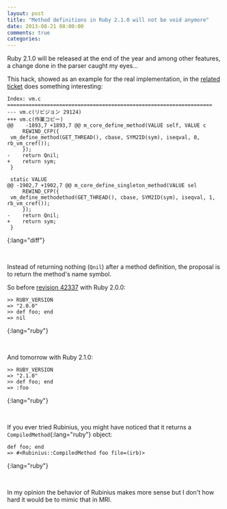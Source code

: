 ```yaml
---
layout: post
title: "Method definitions in Ruby 2.1.0 will not be void anymore"
date: 2013-08-21 08:00:00
comments: true
categories: 
---
```


Ruby 2.1.0 will be released at the end of the year and among other features, a change done in the parser caught my eyes...

<!-- more -->

This hack, showed as an example for the real implementation, in the [related ticket][redmine-3753] does something interesting:

    Index: vm.c
    ===================================================================
    --- vm.c(リビジョン 29124)
    +++ vm.c(作業コピー)
    @@    -1893,7 +1893,7 @@ m_core_define_method(VALUE self, VALUE c
         REWIND_CFP({
     vm_define_method(GET_THREAD(), cbase, SYM2ID(sym), iseqval, 0, rb_vm_cref());
         });
    -    return Qnil;
    +    return sym;
     }

     static VALUE
    @@ -1902,7 +1902,7 @@ m_core_define_singleton_method(VALUE sel
         REWIND_CFP({
     vm_define_methodethod(GET_THREAD(), cbase, SYM2ID(sym), iseqval, 1, rb_vm_cref());
         });
    -    return Qnil;
    +    return sym;
     }
{:lang="diff"}

&nbsp;


Instead of returning nothing (`Qnil`) after a method definition, the proposal is to return the method's name symbol.

So before [revision 42337][rev42337] with Ruby 2.0.0:

    >> RUBY_VERSION
    => "2.0.0"
    >> def foo; end
    => nil
{:lang="ruby"}

&nbsp;


And tomorrow with Ruby 2.1.0:

    >> RUBY_VERSION
    => "2.1.0"
    >> def foo; end
    => :foo
{:lang="ruby"}

&nbsp;


If you ever tried Rubinius, you might have noticed that it returns a `CompiledMethod`{:lang="ruby"} object:

    def foo; end
    => #<Rubinius::CompiledMethod foo file=(irb)>
{:lang="ruby"}

&nbsp;


In my opinion the behavior of Rubinius makes more sense but I don't how hard it would be to mimic that in MRI.

[redmine-3753]:https://bugs.ruby-lang.org/issues/3753
[rev42337]:https://bugs.ruby-lang.org/projects/ruby-trunk/repository/revisions/42337/diff
